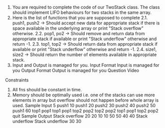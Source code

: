 1. You are required to complete the code of our TwoStack class. The class should implement LIFO behaviours for two stacks in the same array.
2. Here is the list of functions that you are supposed to complete
   2.1. push1, push2 -> Should accept new data for appropriate stack if there is
   space available in the underlying array or print "Stack overflow" otherwise.
   2.2. pop1, po2 -> Should remove and return data from appropriate stack if
   available or print "Stack underflow" otherwise and return -1.
   2.3. top1, top2 -> Should return data from appropriate stack if available or print
   "Stack underflow" otherwise and return -1.
   2.4. size1, size2 -> Should return the number of elements available in appropriate
   stack.
3. Input and Output is managed for you.
   Input Format
   Input is managed for you
   Output Format
   Output is managed for you
   Question Video

Constraints

1. All fns should be constant in time.
2. Memory should be optimally used i.e. one of the stacks can use more elements in array but overflow should not happen before whole array is used.
   Sample Input
   5
   push1 10
   push1 20
   push2 30
   push2 40
   push2 50
   push1 60
   top1
   pop1
   top1
   pop1
   top2
   pop2
   top2
   pop2
   top1
   pop1
   top2
   pop2
   quit
   Sample Output
   Stack overflow
   20
   20
   10
   10
   50
   50
   40
   40
   Stack underflow
   Stack underflow
   30
   30
